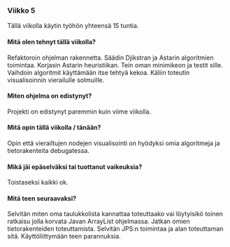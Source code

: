 ### Viikko 5

Tällä viikolla käytin työhön yhteensä 15 tuntia.

#### Mitä olen tehnyt tällä viikolla? 

Refaktoroin ohjelman rakennetta. Säädin Djikstran ja Astarin algoritmien toimintaa. Korjasin Astarin heuristiikan. Tein oman minimikeon ja testit sille. Vaihdoin algoritmit käyttämään itse tehtyä kekoa. Käliin toteutin visualisoinnin vierailulle solmuille.

#### Miten ohjelma on edistynyt?

Projekti on edistynyt paremmin kuin viime viikolla.

####  Mitä opin tällä viikolla / tänään? 

Opin että vierailtujen nodejen visualisointi on hyödyksi omia algoritmeja ja tietorakenteita debugatessa.

#### Mikä jäi epäselväksi tai tuottanut vaikeuksia?

Toistaseksi kaikki ok.

#### Mitä teen seuraavaksi? 

Selvitän miten oma taulukkolista kannattaa toteuttaako vai löytyisikö toinen ratkaisu jolla korvata Javan ArrayList ohjelmassa. Jatkan omien tietorakenteiden toteuttamista. Selvitän JPS:n toimintaa ja alan toteuttaman sitä. Käyttöliittymään teen parannuksia.
